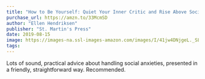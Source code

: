 ```yaml
---
title: "How to Be Yourself: Quiet Your Inner Critic and Rise Above Social Anxiety"
purchase_url: https://amzn.to/33McmSD
author: "Ellen Hendriksen"
publisher: "St. Martin's Press"
date: 2019-08-15
image: https://images-na.ssl-images-amazon.com/images/I/41jw4DNjgeL._SL75_.jpg
tags:
---
```


Lots of sound, practical advice about handling social anxieties, presented in a friendly, straightforward way. Recommended.
